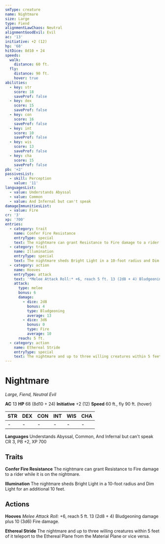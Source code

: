```yaml
---
smType: creature
name: Nightmare
size: Large
type: Fiend
alignmentLawChaos: Neutral
alignmentGoodEvil: Evil
ac: '13'
initiative: +2 (12)
hp: '68'
hitDice: 8d10 + 24
speeds:
  walk:
    distance: 60 ft.
  fly:
    distance: 90 ft.
    hover: true
abilities:
  - key: str
    score: 18
    saveProf: false
  - key: dex
    score: 15
    saveProf: false
  - key: con
    score: 16
    saveProf: false
  - key: int
    score: 10
    saveProf: false
  - key: wis
    score: 13
    saveProf: false
  - key: cha
    score: 15
    saveProf: false
pb: '+2'
passivesList:
  - skill: Perception
    value: '11'
languagesList:
  - value: Understands Abyssal
  - value: Common
  - value: And Infernal but can't speak
damageImmunitiesList:
  - value: Fire
cr: '3'
xp: '700'
entries:
  - category: trait
    name: Confer Fire Resistance
    entryType: special
    text: The nightmare can grant Resistance to Fire damage to a rider while it is on the nightmare.
  - category: trait
    name: Illumination
    entryType: special
    text: The nightmare sheds Bright Light in a 10-foot radius and Dim Light for an additional 10 feet.
  - category: action
    name: Hooves
    entryType: attack
    text: '*Melee Attack Roll:* +6, reach 5 ft. 13 (2d8 + 4) Bludgeoning damage plus 10 (3d6) Fire damage.'
    attack:
      type: melee
      bonus: 6
      damage:
        - dice: 2d8
          bonus: 4
          type: Bludgeoning
          average: 13
        - dice: 3d6
          bonus: 0
          type: Fire
          average: 10
      reach: 5 ft.
  - category: action
    name: Ethereal Stride
    entryType: special
    text: The nightmare and up to three willing creatures within 5 feet of it teleport to the Ethereal Plane from the Material Plane or vice versa.
---
```


# Nightmare
*Large, Fiend, Neutral Evil*

**AC** 13
**HP** 68 (8d10 + 24)
**Initiative** +2 (12)
**Speed** 60 ft., fly 90 ft. (hover)

| STR | DEX | CON | INT | WIS | CHA |
| --- | --- | --- | --- | --- | --- |
| - | - | - | - | - | - |

**Languages** Understands Abyssal, Common, And Infernal but can't speak
CR 3, PB +2, XP 700

## Traits

**Confer Fire Resistance**
The nightmare can grant Resistance to Fire damage to a rider while it is on the nightmare.

**Illumination**
The nightmare sheds Bright Light in a 10-foot radius and Dim Light for an additional 10 feet.

## Actions

**Hooves**
*Melee Attack Roll:* +6, reach 5 ft. 13 (2d8 + 4) Bludgeoning damage plus 10 (3d6) Fire damage.

**Ethereal Stride**
The nightmare and up to three willing creatures within 5 feet of it teleport to the Ethereal Plane from the Material Plane or vice versa.

